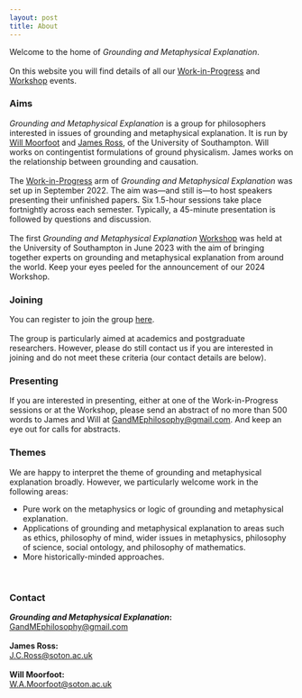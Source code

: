 ```yaml
---
layout: post
title: About
---
```


Welcome to the home of <em>Grounding and Metaphysical Explanation</em>.
<br>
<br>
On this website you will find details of all our <a href="/work-in-progress">Work-in-Progress</a> and <a href="/workshop">Workshop</a> events.
<br>
<h3>Aims</h3>
<em>Grounding and Metaphysical Explanation</em> is a group for philosophers interested in issues of grounding and metaphysical explanation. It is run by <a href=" https://willmoorfoot.weebly.com/" target="_blank" rel="noreferrer noopener">Will Moorfoot</a> and <a href="https://www.jamesclarkross.co.uk/" target="_blank" rel="noreferrer noopener">James Ross</a>, of the University of Southampton. Will works on contingentist formulations of ground physicalism. James works on the relationship between grounding and causation.
<br>
<br>
The <a href="/work-in-progress">Work-in-Progress</a> arm of <em>Grounding and Metaphysical Explanation</em> was set up in September 2022. The aim was—and still is—to host speakers presenting their unfinished papers. Six 1.5-hour sessions take place fortnightly across each semester. Typically, a 45-minute presentation is followed by questions and discussion.
<br>
<br>
The first <em>Grounding and Metaphysical Explanation</em> <a href="/workshop">Workshop</a> was held at the University of Southampton in June 2023 with the aim of bringing together experts on grounding and metaphysical explanation from around the world. Keep your eyes peeled for the announcement of our 2024 Workshop.
<br>
<h3>Joining</h3>
You can register to join the group <a href="/join" rel="noreferrer noopener">here</a>.
<br>	
<br>
The group is particularly aimed at academics and postgraduate researchers. However, please do still contact us if you are interested in joining and do not meet these criteria (our contact details are below).
<br>	
<h3>Presenting</h3>
If you are interested in presenting, either at one of the Work-in-Progress sessions or at the Workshop, please send an abstract of no more than 500 words to James and Will at <a href=" mailto:GandMEphilosophy@gmail.com" target="_blank" rel="noreferrer noopener">GandMEphilosophy@gmail.com</a>. And keep an eye out for calls for abstracts.
<br>
<h3>Themes</h3>
We are happy to interpret the theme of grounding and metaphysical explanation broadly. However, we particularly welcome work in the following areas:
<br>
<ul>
<li>Pure work on the metaphysics or logic of grounding and metaphysical explanation.</li>
<li>Applications of grounding and metaphysical explanation to areas such as ethics, philosophy of mind, wider issues in metaphysics, philosophy of science, social ontology, and philosophy of mathematics.</li>
<li>More historically-minded approaches.</li>
</ul>
<br>
<h3>Contact</h3>
<div align="left">
<b><em>Grounding and Metaphysical Explanation</em>:</b><br>
<a href=" mailto:GandMEphilosophy@gmail.com" target="_blank" rel="noreferrer noopener">GandMEphilosophy@gmail.com</a><br>
<br>
<b>James Ross:</b><br> <a href=" mailto:jcross@soton.ac.uk" target="_blank" rel="noreferrer noopener">J.C.Ross@soton.ac.uk</a><br>
<br>
<b>Will Moorfoot:</b><br> <a href=" mailto: w.a.moorfoot@soton.ac.uk " target="_blank" rel="noreferrer noopener">W.A.Moorfoot@soton.ac.uk</a><br>
</div>
<br>
<br>
<br>
